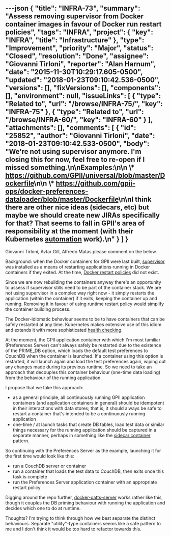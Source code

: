 ---json
{
  "title": "INFRA-73",
  "summary": "Assess removing supervisor from Docker container images in favour of Docker run restart policies",
  "tags": "INFRA",
  "project": {
    "key": "INFRA",
    "title": "Infrastructure"
  },
  "type": "Improvement",
  "priority": "Major",
  "status": "Closed",
  "resolution": "Done",
  "assignee": "Giovanni Tirloni",
  "reporter": "Alan Harnum",
  "date": "2015-11-30T10:29:17.605-0500",
  "updated": "2018-01-23T09:10:42.536-0500",
  "versions": [],
  "fixVersions": [],
  "components": [],
  "environment": null,
  "issueLinks": [
    {
      "type": "Related to",
      "url": "/browse/INFRA-75/",
      "key": "INFRA-75"
    },
    {
      "type": "Related to",
      "url": "/browse/INFRA-60/",
      "key": "INFRA-60"
    }
  ],
  "attachments": [],
  "comments": [
    {
      "id": "25852",
      "author": "Giovanni Tirloni",
      "date": "2018-01-23T09:10:42.533-0500",
      "body": "We're not using supervisor anymore. I'm closing this for now, feel free to re-open if I missed something.\n\nExamples:\n\n \\* <https://github.com/GPII/universal/blob/master/Dockerfile>\n\n \\* <https://github.com/gpii-ops/docker-preferences-dataloader/blob/master/Dockerfile>\n\nI think there are other nice ideas (sidecars, etc) but maybe we should create new JIRAs specifically for that? That seems to fall in GPII's area of responsibility at the moment (with their Kubernetes [automation](https://github.com/gpii-ops/gpii-infra) work).\n"
    }
  ]
}
---
Giovanni Tirloni, Avtar Gill, Alfredo Matas please comment on the below.

Background: when the Docker containers for GPII were last built, [supervisor](http://supervisord.org/) was installed as a means of restarting applications running in Docker containers if they exited. At the time, [Docker restart policies](https://docs.docker.com/engine/reference/run/#restart-policies-restart) did not exist.

Since we are now rebuilding the containers anyway there's an opportunity to assess if supervisor stills need to be part of the container stack. We are not using supervisor in a complex way right now - it simply restarts the application (within the container) if it exits, keeping the container up and running. Removing it in favour of using runtime restart policy would simplify the container building process.

The Docker-idiomatic behaviour seems to be to have containers that can be safely restarted at any time. Kubernetes makes extensive use of this idiom and extends it with more sophisticated [health checking](http://kubernetes.io/v1.0/docs/user-guide/walkthrough/k8s201.html#health-checking).

At the moment, the GPII application container with which I'm most familiar (Preferences Server) can't always safely be restarted due to the existence of the PRIME\_DB option, which loads the default test preferences to CouchDB when the container is launched. If a container using this option is restarted, it will launch again and load the test preferences again, wiping out any changes made during its previous runtime. So we need to take an approach that decouples this container behaviour (one-time data loading) from the behaviour of the running application.

I propose that we take this approach:

* as a general principle, all continuously running GPII application containers (and application containers in general) should be idempotent in their interactions with data stores; that is, it should always be safe to restart a container that's intended to be a continuously running application
* one-time / at launch tasks that create DB tables, load test data or similar things necessary for the running application should be captured in a separate manner, perhaps in something like the [sidecar container](http://blog.kubernetes.io/2015/06/the-distributed-system-toolkit-patterns.html) pattern.

So continuing with the Preferences Server as the example, launching it for the first time would look like this:

* run a CouchDB server or container
* run a container that loads the test data to CouchDB, then exits once this task is complete
* run the Preferences Server application container with an appropriate restart policy

Digging around the repo further, [docker-oatts-server](https://github.com/gpii-ops/docker-oatts-server) works rather like this, though it couples the DB priming behaviour with running the application and decides which one to do at runtime.

Thoughts? I'm trying to think through how we best separate the distinct behaviours. Separate "utility"-type containers seems like a safe pattern to me and I don't think it would be too hard to refactor towards this.

        